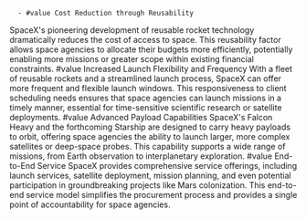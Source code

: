       - #value Cost Reduction through Reusability
SpaceX's pioneering development of reusable rocket technology dramatically reduces the cost of access to space. This reusability factor allows space agencies to allocate their budgets more efficiently, potentially enabling more missions or greater scope within existing financial constraints.
       #value Increased Launch Flexibility and Frequency
With a fleet of reusable rockets and a streamlined launch process, SpaceX can offer more frequent and flexible launch windows. This responsiveness to client scheduling needs ensures that space agencies can launch missions in a timely manner, essential for time-sensitive scientific research or satellite deployments.
       #value Advanced Payload Capabilities
SpaceX's Falcon Heavy and the forthcoming Starship are designed to carry heavy payloads to orbit, offering space agencies the ability to launch larger, more complex satellites or deep-space probes. This capability supports a wide range of missions, from Earth observation to interplanetary exploration.
       #value End-to-End Service
SpaceX provides comprehensive service offerings, including launch services, satellite deployment, mission planning, and even potential participation in groundbreaking projects like Mars colonization. This end-to-end service model simplifies the procurement process and provides a single point of accountability for space agencies.

